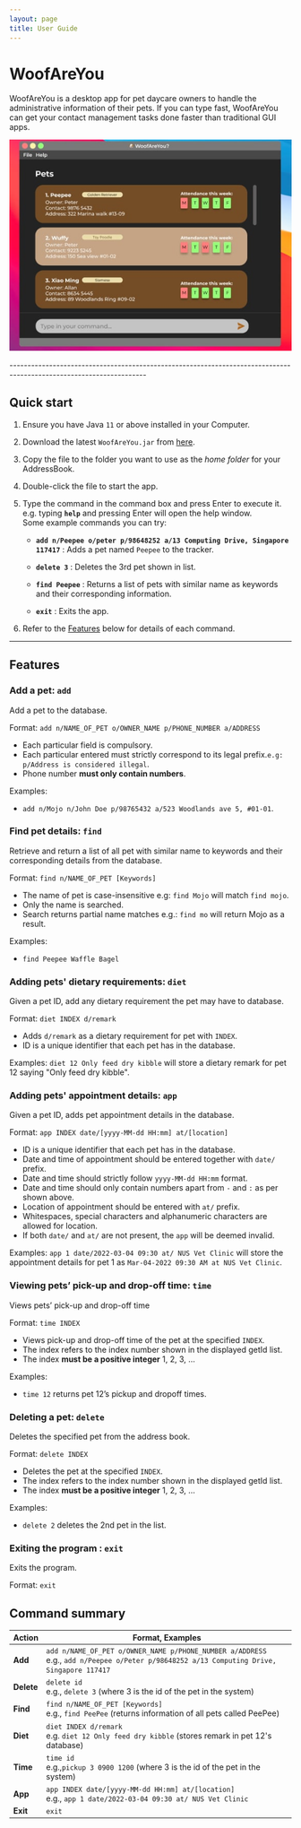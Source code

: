 ```yaml
---
layout: page
title: User Guide
---
```

# WoofAreYou 

WoofAreYou is a desktop app for pet daycare owners to handle the administrative information of their pets. If you can 
type fast, WoofAreYou can get your contact management tasks done faster than traditional GUI apps.
<p align="center">
  <img src="images/Ui.png" alt="WoofForYou sample screenshot"/>
</p>
--------------------------------------------------------------------------------------------------------------------

## Quick start

1. Ensure you have Java `11` or above installed in your Computer.

1. Download the latest `WoofAreYou.jar` from [here](https://github.com/se-edu/addressbook-level3/releases).

1. Copy the file to the folder you want to use as the _home folder_ for your AddressBook.

1. Double-click the file to start the app.

1. Type the command in the command box and press Enter to execute it. e.g. typing **`help`** and pressing Enter will open the help window.<br>
   Some example commands you can try:

   * **`add n/Peepee o/peter p/98648252 a/13 Computing Drive, Singapore 117417`** : Adds a pet named `Peepee` to the tracker.

   * **`delete 3`** : Deletes the 3rd pet shown in list.

   * **`find Peepee`** : Returns a list of pets with similar name as keywords and their corresponding information.

   * **`exit`** : Exits the app.

1. Refer to the [Features](#features) below for details of each command.

--------------------------------------------------------------------------------------------------------------------

## Features


### Add a pet: `add`

Add a pet to the database.

Format: `add n/NAME_OF_PET o/OWNER_NAME p/PHONE_NUMBER a/ADDRESS`
* Each particular field is compulsory.
* Each particular entered must strictly correspond to its legal prefix.`e.g: p/Address is considered illegal`.
* Phone number **must only contain numbers**.

Examples:
* `add n/Mojo n/John Doe p/98765432 a/523 Woodlands ave 5, #01-01`.

### Find pet details: `find`

Retrieve and return a list of all pet with similar name to keywords and their corresponding details from the database. 

Format: `find n/NAME_OF_PET [Keywords]`
* The name of pet is case-insensitive e.g: `find Mojo` will match `find mojo`.
* Only the name is searched.
* Search returns partial name matches e.g.: `find mo` will return Mojo as a result.

Examples:
* `find Peepee Waffle Bagel`

### Adding pets' dietary requirements: `diet` ###

Given a pet ID, add any dietary requirement the pet may have to database.

Format: `diet INDEX d/remark`

* Adds `d/remark` as a dietary requirement for pet with `INDEX`.
* ID is a unique identifier that each pet has in the database.

Examples:
`diet 12 Only feed dry kibble` will store a dietary remark for pet 12 saying "Only feed dry kibble".

### Adding pets' appointment details: `app` ###

Given a pet ID, adds pet appointment details in the database.

Format: `app INDEX date/[yyyy-MM-dd HH:mm] at/[location]`

* ID is a unique identifier that each pet has in the database.
* Date and time of appointment should be entered together with `date/` prefix.
* Date and time should strictly follow `yyyy-MM-dd HH:mm` format.
* Date and time should only contain numbers apart from `-` and `:` as per shown above.
* Location of appointment should be entered with `at/` prefix.
* Whitespaces, special characters and alphanumeric characters are allowed for location.
* If both `date/` and `at/` are not present, the `app` will be deemed invalid.

Examples:
`app 1 date/2022-03-04 09:30 at/ NUS Vet Clinic` will store the appointment details for pet 1 as 
`Mar-04-2022 09:30 AM at NUS Vet Clinic`.

### Viewing pets’ pick-up and drop-off time: `time`

Views pets’ pick-up and drop-off time

Format: `time INDEX`

* Views pick-up and drop-off time of the pet at the specified `INDEX`.
* The index refers to the index number shown in the displayed getId list.
* The index **must be a positive integer** 1, 2, 3, …​

Examples:
* `time 12` returns pet 12’s pickup and dropoff times.

### Deleting a pet: `delete`

Deletes the specified pet from the address book.

Format: `delete INDEX`

* Deletes the pet at the specified `INDEX`.
* The index refers to the index number shown in the displayed getId list.
* The index **must be a positive integer** 1, 2, 3, …​

Examples:
* `delete 2` deletes the 2nd pet in the list.

### Exiting the program : `exit`

Exits the program.

Format: `exit`

## Command summary

| Action     | Format, Examples                                                                                                                              |
|------------|-----------------------------------------------------------------------------------------------------------------------------------------------|
| **Add**    | `add n/NAME_OF_PET o/OWNER_NAME p/PHONE_NUMBER a/ADDRESS` <br> e.g., `add n/Peepee o/Peter p/98648252 a/13 Computing Drive, Singapore 117417` |
| **Delete** | `delete id` <br> e.g., `delete 3` (where 3 is the id of the pet in the system)                                                                |
| **Find**   | `find n/NAME_OF_PET [Keywords]` <br> e.g., `find PeePee` (returns information of all pets called PeePee)                                      |
| **Diet**   | `diet INDEX d/remark` <br> e.g. `diet 12 Only feed dry kibble` (stores remark in pet 12's database)                                           |
| **Time**   | `time id `<br> e.g.,`pickup 3 0900 1200` (where 3 is the id of the pet in the system)                                                         |
| **App**    | `app INDEX date/[yyyy-MM-dd HH:mm] at/[location]` <br> e.g., `app 1 date/2022-03-04 09:30 at/ NUS Vet Clinic`                                 | 
| **Exit**   | `exit`                                                                                                                                        |
